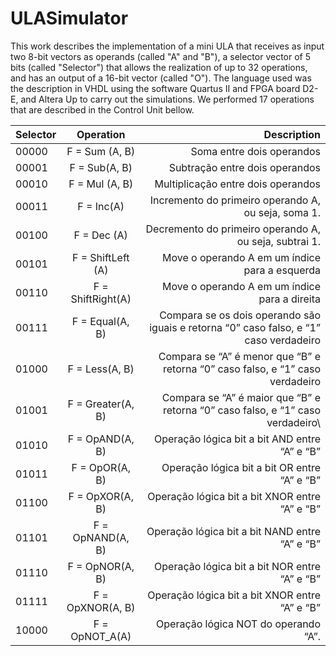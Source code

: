 # ULASimulator
 This work describes the implementation of a mini ULA that receives as input two 8-bit vectors as operands (called "A" and "B"), a selector vector of 5 bits (called "Selector") that allows the realization of up to 32 operations, and has an output of a 16-bit vector (called "O"). The language used was the description in VHDL using the software Quartus II and FPGA board D2-E, and Altera Up to carry out the simulations. We performed 17 operations that are described in the Control Unit bellow.
 
 
| Selector | Operation | Description |
|----------| :------------------------:| ------------------------------------------------------------------------------:|
|00000|F = Sum (A,  B)|Soma entre dois operandos|
|00001|F = Sub(A,  B)|Subtração entre dois operandos|
|00010|F = Mul (A,  B)|Multiplicação entre dois operandos|
|00011|F = Inc(A)|Incremento do primeiro operando A, ou seja, soma 1.|
|00100|F = Dec (A)|Decremento do primeiro operando A, ou seja, subtrai 1.|
|00101|F = ShiftLeft (A)|Move o operando A em um índice para a esquerda|
|00110|F = ShiftRight(A)|Move o operando A em um índice para a direita|
|00111|F =  Equal(A, B)|Compara se os dois operando são iguais e retorna “0” caso falso, e “1” caso verdadeiro|
|01000|F =  Less(A, B)|Compara se “A” é menor que “B” e retorna “0” caso falso, e “1” caso verdadeiro|
|01001|F =  Greater(A, B)|Compara se “A” é maior que “B” e retorna “0” caso falso, e “1” caso verdadeiro\
|01010|F =  OpAND(A, B)|Operação lógica bit a bit AND entre “A” e “B”|
|01011|F =  OpOR(A, B)|Operação lógica bit a bit OR entre “A” e “B”|
|01100|F =  OpXOR(A, B)|Operação lógica bit a bit XNOR entre “A” e “B”|
|01101|F =  OpNAND(A, B)|Operação lógica bit a bit NAND entre “A” e “B”|
|01110|F =  OpNOR(A, B)|Operação lógica bit a bit NOR entre “A” e “B”|
|01111|F =  OpXNOR(A, B)|Operação lógica bit a bit XNOR entre “A” e “B”|
|10000|F =  OpNOT_A(A)|Operação lógica NOT do operando “A”.|

